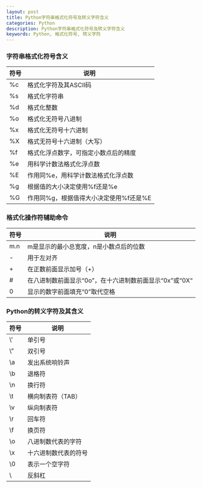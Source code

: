 ```yaml
---
layout: post
title: Python字符串格式化符号及转义字符含义
categories: Python
description: Python字符串格式化符号及转义字符含义
keywords: Python, 格式化符号, 转义字符
---
```



### 字符串格式化符号含义
符号 | 说明
---|---
%c | 格式化字符及其ASCII码
%s | 格式化字符串
%d | 格式化整数
%o | 格式化无符号八进制
%x | 格式化无符号十六进制
%X | 格式无符号十六进制（大写）
%f | 格式化浮点数字，可指定小数点后的精度
%e | 用科学计数法格式化浮点数
%E | 作用同%e，用科学计数法格式化浮点数
%g | 根据值的大小决定使用%f还是%e
%G | 作用同%g，根据值得大小决定使用%f还是%E


### 格式化操作符辅助命令 
符号 | 说明
---|---
m.n | m是显示的最小总宽度，n是小数点后的位数
-   | 用于左对齐
+   | 在正数前面显示加号（+）
#   | 在八进制数前面显示“0o”，在十六进制数前面显示“0x”或“0X“
0   | 显示的数字前面填充“0”取代空格
 

### Python的转义字符及其含义 

符号 |说明
---|---
\’   |单引号
\”   |双引号
\a   |发出系统响铃声
\b   |退格符
\n   |换行符
\t   |横向制表符（TAB）
\v   |纵向制表符
\r   |回车符
\f   |换页符
\o   |八进制数代表的字符
\x   |十六进制数代表的符号
\0   |表示一个空字符
\\   |反斜杠













